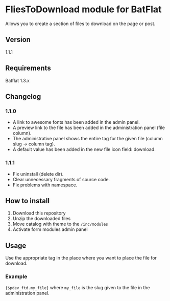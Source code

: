 # FliesToDownload module for BatFlat
Allows you to create a section of files to download on the page or post.

## Version
1.1.1

## Requirements
Batflat 1.3.x

## Changelog
### 1.1.0
- A link to awesome fonts has been added in the admin panel.
- A preview link to the file has been added in the administration panel (file column).
- The administrative panel shows the entire tag for the given file (column slug -> column tag).
- A default value has been added in the new file icon field: download.
### 1.1.1
- Fix uninstall (delete dir).
- Clear unnecessary fragments of source code.
- Fix problems with namespace.

## How to install
1. Download this repository
2. Unzip the downloaded files
3. Move catalog with theme to the `/inc/modules` 
4. Activate form modules admin panel

## Usage
Use the appropriate tag in the place where you want to place the file for download.

### Example
`{$pdev_ftd.my_file}` where `my_file` is the slug given to the file in the administration panel.
